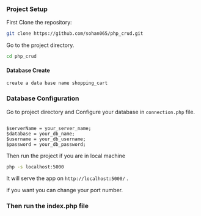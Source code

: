 ### Project Setup

First Clone the repository:

```bash
git clone https://github.com/sohan065/php_crud.git

```

Go to the project directory.

```bash
cd php_crud
```

#### Database Create

`create a data base name shopping_cart`

### Database Configuration

Go to project directory and Configure your database in `connection.php` file.

```

$serverName = your_server_name;
$database = your_db_name;
$username = your_db_username;
$password = your_db_password;

```

Then run the project if you are in local machine

```bash
php -s localhost:5000
```

It will serve the app on `http://localhost:5000/` .

if you want you can change your port number.

### Then run the index.php file
